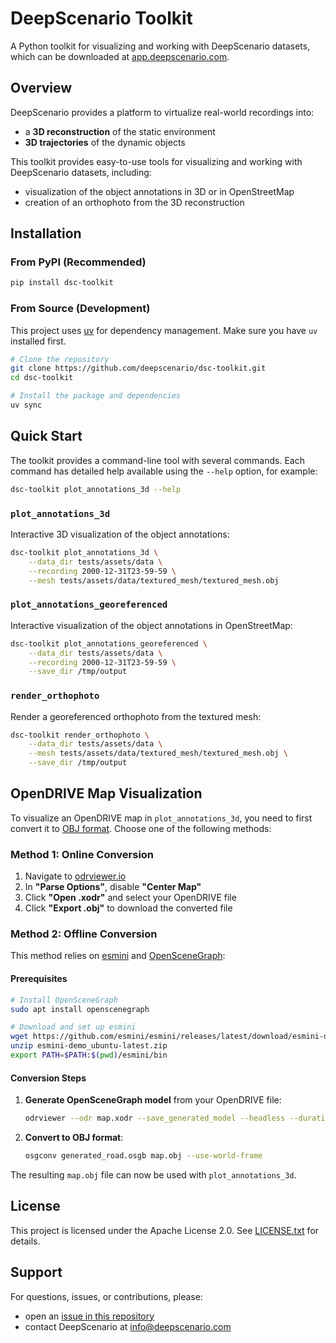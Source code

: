 # DeepScenario Toolkit

A Python toolkit for visualizing and working with DeepScenario datasets, which can be downloaded at [app.deepscenario.com](https://app.deepscenario.com).

## Overview

DeepScenario provides a platform to virtualize real-world recordings into:
- a **3D reconstruction** of the static environment
- **3D trajectories** of the dynamic objects

This toolkit provides easy-to-use tools for visualizing and working with DeepScenario datasets, including:
- visualization of the object annotations in 3D or in OpenStreetMap
- creation of an orthophoto from the 3D reconstruction

## Installation

### From PyPI (Recommended)

```bash
pip install dsc-toolkit
```

### From Source (Development)

This project uses [uv](https://github.com/astral-sh/uv) for dependency management. Make sure you have `uv` installed first.

```bash
# Clone the repository
git clone https://github.com/deepscenario/dsc-toolkit.git
cd dsc-toolkit

# Install the package and dependencies
uv sync
```

## Quick Start

The toolkit provides a command-line tool with several commands. Each command has detailed help available using the `--help` option, for example:

```bash
dsc-toolkit plot_annotations_3d --help
```

### `plot_annotations_3d`

Interactive 3D visualization of the object annotations:

```bash
dsc-toolkit plot_annotations_3d \
	--data_dir tests/assets/data \
	--recording 2000-12-31T23-59-59 \
	--mesh tests/assets/data/textured_mesh/textured_mesh.obj
```

### `plot_annotations_georeferenced`

Interactive visualization of the object annotations in OpenStreetMap:

```bash
dsc-toolkit plot_annotations_georeferenced \
	--data_dir tests/assets/data \
	--recording 2000-12-31T23-59-59 \
	--save_dir /tmp/output
```

### `render_orthophoto`

Render a georeferenced orthophoto from the textured mesh:

```bash
dsc-toolkit render_orthophoto \
	--data_dir tests/assets/data \
	--mesh tests/assets/data/textured_mesh/textured_mesh.obj \
	--save_dir /tmp/output
```

## OpenDRIVE Map Visualization

To visualize an OpenDRIVE map in `plot_annotations_3d`, you need to first convert it to [OBJ format](https://en.wikipedia.org/wiki/Wavefront_.obj_file). Choose one of the following methods:

### Method 1: Online Conversion

1. Navigate to [odrviewer.io](https://odrviewer.io/)
2. In **"Parse Options"**, disable **"Center Map"**
3. Click **"Open .xodr"** and select your OpenDRIVE file
4. Click **"Export .obj"** to download the converted file

### Method 2: Offline Conversion

This method relies on [esmini](https://github.com/esmini/esmini) and [OpenSceneGraph](https://openscenegraph.github.io/openscenegraph.io/):

#### Prerequisites
```bash
# Install OpenSceneGraph
sudo apt install openscenegraph

# Download and set up esmini
wget https://github.com/esmini/esmini/releases/latest/download/esmini-demo_ubuntu-latest.zip
unzip esmini-demo_ubuntu-latest.zip
export PATH=$PATH:$(pwd)/esmini/bin
```

#### Conversion Steps

1. **Generate OpenSceneGraph model** from your OpenDRIVE file:
   ```bash
   odrviewer --odr map.xodr --save_generated_model --headless --duration 0 --disable_log --disable_stdout
   ```

2. **Convert to OBJ format**:
   ```bash
   osgconv generated_road.osgb map.obj --use-world-frame
   ```

The resulting `map.obj` file can now be used with `plot_annotations_3d`.

## License

This project is licensed under the Apache License 2.0. See [LICENSE.txt](LICENSE.txt) for details.

## Support

For questions, issues, or contributions, please:
- open an [issue in this repository](https://github.com/deepscenario/dsc-toolkit/issues)
- contact DeepScenario at info@deepscenario.com
